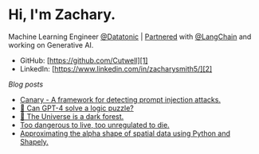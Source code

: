 # Hi, I'm Zachary.

Machine Learning Engineer [@Datatonic](https://datatonic.com/) | [Partnered](https://www.langchain.com/partners) with [@LangChain](https://www.langchain.com/) and working on Generative AI.

* GitHub: [https://github.com/Cutwell][1]
* LinkedIn: [https://www.linkedin.com/in/zacharysmith5/][2]

[1]: https://github.com/Cutwell
[2]: https://www.linkedin.com/in/zacharysmith5/

_Blog posts_
<!-- BLOG-POST-LIST:START -->
- [Canary - A framework for detecting prompt injection attacks.](https://cutwell.github.io//canary-llm/)
- [🦓 Can GPT-4 solve a logic puzzle?](https://cutwell.github.io//zebra-problem/)
- [🌌 The Universe is a dark forest.](https://cutwell.github.io//dark-forest-hypothesis/)
- [Too dangerous to live, too unregulated to die.](https://cutwell.github.io//ai-art-vs-artists/)
- [Approximating the alpha shape of spatial data using Python and Shapely.](https://cutwell.github.io//spatial-data-boundary/)
<!-- BLOG-POST-LIST:END -->
